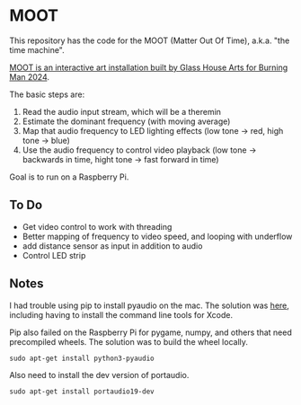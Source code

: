 # MOOT
This repository has the code for the MOOT (Matter Out Of Time), a.k.a. "the time machine".

[MOOT is an interactive art installation built by Glass House Arts for Burning Man 2024](https://www.deldiosglasshouse.com/moot).

The basic steps are:

1. Read the audio input stream, which will be a theremin
2. Estimate the dominant frequency (with moving average)
3. Map that audio frequency to LED lighting effects (low tone -> red, high tone -> blue)
4. Use the audio frequency to control video playback (low tone -> backwards in time, hight tone -> fast forward in time)

Goal is to run on a Raspberry Pi.

## To Do

- Get video control to work with threading
- Better mapping of frequency to video speed, and looping with underflow
- add distance sensor as input in addition to audio
- Control LED strip

## Notes

I had trouble using pip to install pyaudio on the mac.  The solution was [here](https://stackoverflow.com/questions/31236194/installing-pyaudio-for-python-3-on-os-x), including having to install the command line tools for Xcode.

Pip also failed on the Raspberry Pi for pygame, numpy, and others that need precompiled wheels.  The solution was to build the wheel locally.

`sudo apt-get install python3-pyaudio`

Also need to install the dev version of portaudio.

`sudo apt-get install portaudio19-dev`
